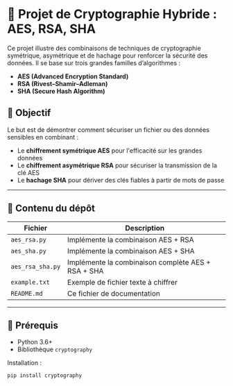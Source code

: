 # 🔐 Projet de Cryptographie Hybride : AES, RSA, SHA

Ce projet illustre des combinaisons de techniques de cryptographie symétrique, asymétrique et de hachage pour renforcer la sécurité des données. Il se base sur trois grandes familles d’algorithmes :  
- **AES (Advanced Encryption Standard)**  
- **RSA (Rivest–Shamir–Adleman)**  
- **SHA (Secure Hash Algorithm)**

## 📌 Objectif

Le but est de démontrer comment sécuriser un fichier ou des données sensibles en combinant :
- Le **chiffrement symétrique AES** pour l'efficacité sur les grandes données
- Le **chiffrement asymétrique RSA** pour sécuriser la transmission de la clé AES
- Le **hachage SHA** pour dériver des clés fiables à partir de mots de passe

---

## 📁 Contenu du dépôt

| Fichier                  | Description                                                            |
|--------------------------|------------------------------------------------------------------------|
| `aes_rsa.py`             | Implémente la combinaison AES + RSA                                    |
| `aes_sha.py`             | Implémente la combinaison AES + SHA                                    |
| `aes_rsa_sha.py`         | Implémente la combinaison complète AES + RSA + SHA                     |
| `example.txt`            | Exemple de fichier texte à chiffrer                                    |
| `README.md`              | Ce fichier de documentation                                            |

---

## 🔧 Prérequis

- Python 3.6+
- Bibliothèque `cryptography`

Installation :
```bash
pip install cryptography

